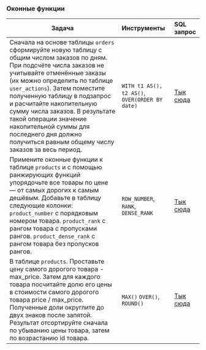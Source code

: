 ### Оконные функции
| **Задача** | **Инструменты** | **SQL запрос** |
| -------------------- | :--------------------- | :--------------------- |
|Сначала на основе таблицы `orders` сформируйте новую таблицу с общим числом заказов по дням. При подсчёте числа заказов не учитывайте отменённые заказы (их можно определить по таблице `user_actions`). Затем поместите полученную таблицу в подзапрос и расчитайте накопительную сумму числа заказов. В результате такой операции значение накопительной суммы для последнего дня должно получиться равным общему числу заказов за весь период.|`WITH t1 AS(), t2 AS()`, `OVER(ORDER BY date)` |[Тык сюда](https://github.com/INLAE/SQL_karpov_course/blob/master/3.sql)|
|Примените оконные функции к таблице `products` и с помощью ранжирующих функций упорядочьте все товары по цене — от самых дорогих к самым дешёвым. Добавьте в таблицу следующие колонки: `product_number` с порядковым номером товара. `product_rank` с рангом товара с пропусками рангов. `product_dense_rank` с рангом товара без пропусков рангов.|`ROW_NUMBER`, `RANK`, `DENSE_RANK`| [Тык сюда](https://github.com/INLAE/SQL_karpov_course/blob/master/1.sql)|
|В таблице `products`. Проставьте цену самого дорогого товара - max_price. Затем для каждого товара посчитайте долю его цены в стоимости самого дорогого товара price / max_price. Полученные доли округлите до двух знаков после запятой. Результат отсортируйте сначала по убыванию цены товара, затем по возрастанию id товара.|`MAX()` `OVER()`, `ROUND()`|[Тык сюда](https://github.com/INLAE/SQL_karpov_course/blob/master/2.sql)|
